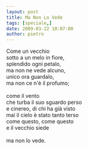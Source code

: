 ```yaml
---
layout: post
title: Ma Non Lo Vede
tags: [speciale,]
date: 2009-03-22 10:07:00
author: pietro
---
```

Come un vecchio<br/>sotto a un melo in fiore,<br/>splendido ogni petalo,<br/>ma non ne vede alcuno,<br/>unico ora guardalo,<br/>ma non ce n'è il profumo;<br/><br/>come il vento<br/>che turba il suo sguardo perso<br/>e cinereo, di chi ha già visto<br/>mai il cielo è stato tanto terso<br/>come questo, come questo<br/>e il vecchio siede<br/><br/>ma non lo vede.
